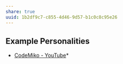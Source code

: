 ```yaml
---
share: true
uuid: 1b2df9c7-c855-4d46-9d57-b1c0c8c95e26
---
```

## Example Personalities

* [CodeMiko - YouTube](https://www.youtube.com/@CodeMiko)*